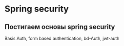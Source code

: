 # Spring security

## Постигаем основы spring security

Basis Auth, form based authentication, bd-Auth, jwt-auth
